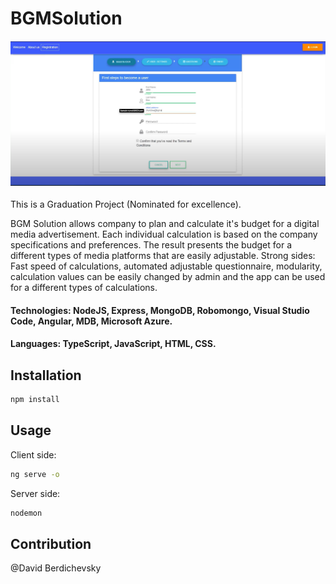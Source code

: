 # BGMSolution

#### ![](bgm.PNG)

This is a Graduation Project (Nominated for excellence). 

BGM Solution allows company to plan and calculate it's budget for a digital media advertisement.
Each individual calculation is based on the company specifications and preferences. The result presents the budget for a different types of media platforms that are easily adjustable.
Strong sides: Fast speed of calculations, automated adjustable questionnaire, modularity, calculation values can be easily changed by admin and the app can be used for a different types of calculations.

#### Technologies: NodeJS, Express, MongoDB, Robomongo, Visual Studio Code, Angular, MDB, Microsoft Azure.
#### Languages: TypeScript, JavaScript, HTML, CSS.

## Installation

```bash
npm install
```

## Usage
Client side:
```bash
ng serve -o
```

Server side:
```bash
nodemon
```

## Contribution
@David Berdichevsky
